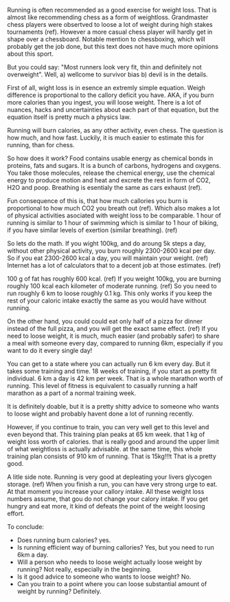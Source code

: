 Running is often recommended as a good exercise for weight loss. That is almost like recommending chess as a form of weightloss.
Grandmaster chess players were obsertved to loose a lot of weight during high stakes tournaments (ref). However a more casual chess player will hardly get in shape over a chessboard. Notable mention to chessboxing, which will probably get the job done, but this text does not have much more opinions about this sport.

But you could say: "Most runners look very fit, thin and definitely not overweight". Well, a) wellcome to survivor bias b) devil is in the details.

First of all, wight loss is in esence an extremly simple equation. Weigh difference is proportional to the callory deficit you have. AKA, if you burn more calories than you ingest, you will loose weight. 
There is a lot of nuances, hacks and uncertainties about each part of that equation, but the equation itself is pretty much a physics law.

Running will burn calories, as any other activity, even chess. The question is how much, and how fast. Luckily, it is much easier to estimate this for running, than for chess. 

So how does it work? Food contains usable energy as chemical bonds in proteins, fats and sugars. It is a bunch of carbons, hydrogens and oxygens. You take those molecules, release the chemical energy, use the chemical energy to produce motion and heat and excrete the rest in form of CO2, H2O and poop.
Breathing is esentialy the same as cars exhaust (ref). 

Fun consequence of this is, that how much callories you burn is proportional to how much CO2 you breath out (ref). Which also makes a lot of physical activities asociated with weight loss to be comparable. 1 hour of running is similar to 1 hour of swimming which is similar to 1 hour of biking, 
if you have similar levels of exertion (similar breathing). (ref)

So lets do the math.
If you wight 100kg, and do aroung 5k steps a day, without other physical activity, you burn roughly 2300-2600 kcal per day. So if you eat 2300-2600 kcal a day, you will maintain your weight. (ref)
Internet has a lot of calculators that to a decent job at those estimates. (ref)

100 g of fat has roughly 600 kcal. (ref)
If you weight 100kg, you are burning roughly 100 kcal each kilometer of moderate running. (ref)
So you need to run roughly 6 km to loose roughly 0.1 kg. This only works if you keep the rest of your caloric intake exactly the same as you would have without running. 

On the other hand, you could could eat only half of a pizza for dinner instead of the full pizza, and you will get the exact same effect. (ref)
If you need to loose weight, it is much, much easier (and probably safer) to share a meal with someone every day, compared to running 6km, especially if you want to do it every single day!

You can get to a state where you can actually run 6 km every day. But it takes some training and time. 18 weeks of training, if you start as pretty fit individual. 
6 km a day is 42 km per week. That is a whole marathon worth of running. This level of fitness is equivalent to casually running a half marathon as a part of a normal training week. 

It is definitely doable, but it is a pretty shitty advice to someone who wants to loose wight and probably havent done a lot of running recently. 

However, if you continue to train, you can very well get to this level and even beyond that. This training plan peaks at 65 km week. that 1 kg of weight loss worth of calories. that is really good and around the upper limit of what weightloss is actually advisable. 
at the same time, this whole training plan consists of 910 km of running. That is 15kg!!!t That is a pretty good.

A litle side note. Running is very good at depleating your livers glycogen storage. (ref) When you finish a run, you can have very strong urge to eat. At that moment you increase your callory intake. All these weight loss numbers assume, that gou do not change your calory intake. If you get hungry and eat more, it kind of defeats the point of the weight loosing effort.

To conclude: 
- Does running burn calories? yes. 
- Is running efficient way of burning callories? Yes, but you need to run 6km a day.
- Will a person who needs to loose weight actually loose weight by running? Not really, especially in the beginning. 
- Is it good advice to someone who wants to loose weight? No.
- Can you train to a point where you can loose substantial amount of weight by running? Definitely. 
